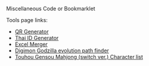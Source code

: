 Miscellaneous Code or Bookmarklet 

Tools page links:

- [QR Generator](https://braboobssiere.github.io/misc-codes/html/qrgen)
- [Thai ID Generator](https://braboobssiere.github.io/misc-codes/html/thaiidgen)
- [Excel Merger](https://braboobssiere.github.io/misc-codes/html/excelmerge)
- [Digimon Godzilla evolution path finder](https://braboobssiere.github.io/misc-codes/html/dmgz_evolutions)
- [Touhou Gensou Mahjong (switch ver.) Character list](https://braboobssiere.github.io/misc-codes/files/md/thmj)
